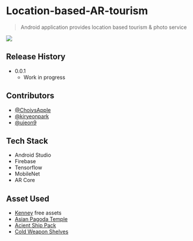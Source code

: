 ﻿# Location-based-AR-tourism
> Android application provides location based tourism &amp; photo service



![](header.png)


## Release History

* 0.0.1
    * Work in progress

## Contributors
* [@ChoiysApple](https://github.com/ChoiysApple)
* [@kiryeonpark](https://github.com/kiryeonpark)
* [@ujeon9](https://github.com/ujeon9)


## Tech Stack
* Android Studio
* Firebase
* Tensorflow
* MobileNet
* AR Core

## Asset Used
* [Kenney](https://www.kenney.nl/assets) free assets
* [Asian Pagoda Temple](https://assetstore.unity.com/packages/3d/environments/fantasy/asian-pagoda-temple-62944)
* [Acient Ship Pack](https://assetstore.unity.com/packages/3d/vehicles/sea/ancient-ship-pack-133441)
* [Cold Weapon Shelves](https://assetstore.unity.com/packages/3d/vehicles/sea/ancient-ship-pack-133441)
